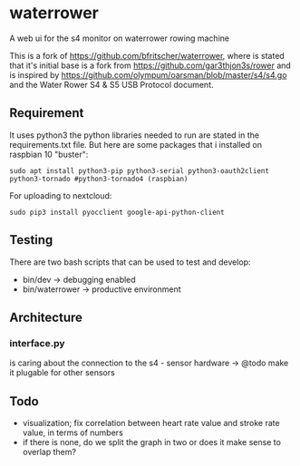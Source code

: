 # waterrower

A web ui for the s4 monitor on waterrower rowing machine

This is a fork of https://github.com/bfritscher/waterrower, where is stated that it's
initial base is a fork from https://github.com/gar3thjon3s/rower and is inspired by https://github.com/olympum/oarsman/blob/master/s4/s4.go and the Water Rower S4 & S5 USB Protocol document.



## Requirement

It uses python3 the python libraries needed to run are stated in the requirements.txt file. But here are some packages that i installed on raspbian 10 "buster":

```
sudo apt install python3-pip python3-serial python3-oauth2client python3-tornado #python3-tornado4 (raspbian)
```

For uploading to nextcloud:

```
sudo pip3 install pyocclient google-api-python-client
```

## Testing

There are two bash scripts that can be used to test and develop:

* bin/dev -> debugging enabled
* bin/waterrower -> productive environment

## Architecture

### interface.py

is caring about the connection to the s4 - sensor hardware -> @todo make it plugable for other sensors

## Todo

- visualization; fix correlation between heart rate value and stroke rate value, in terms of numbers
- if there is none, do we split the graph in two or does it make sense to overlap them?

